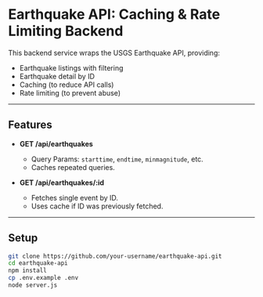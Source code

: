 # Earthquake API: Caching & Rate Limiting Backend

This backend service wraps the USGS Earthquake API, providing:
- Earthquake listings with filtering
- Earthquake detail by ID
- Caching (to reduce API calls)
- Rate limiting (to prevent abuse)

---

## Features

- **GET /api/earthquakes**
  - Query Params: `starttime`, `endtime`, `minmagnitude`, etc.
  - Caches repeated queries.

- **GET /api/earthquakes/:id**
  - Fetches single event by ID.
  - Uses cache if ID was previously fetched.

---

## Setup

```bash
git clone https://github.com/your-username/earthquake-api.git
cd earthquake-api
npm install
cp .env.example .env
node server.js
